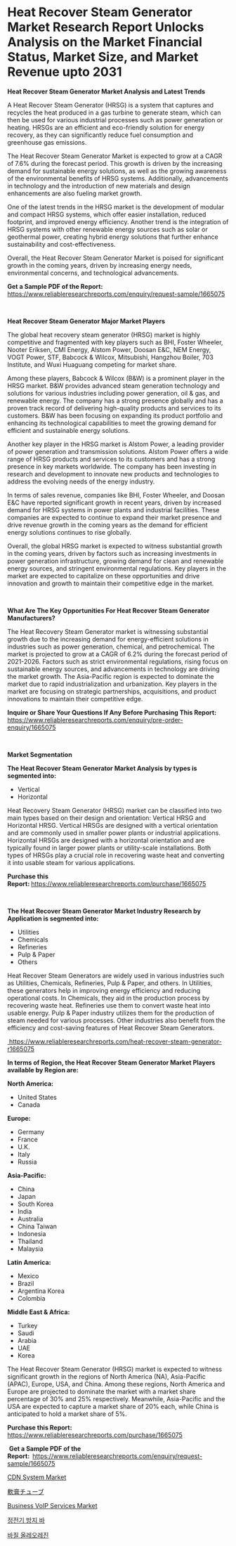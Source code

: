 <p><h1>Heat Recover Steam Generator Market Research Report Unlocks Analysis on the Market Financial Status, Market Size, and Market Revenue upto 2031</h1></p><p><strong>Heat Recover Steam Generator Market Analysis and Latest Trends</strong></p>
<p><p>A Heat Recover Steam Generator (HRSG) is a system that captures and recycles the heat produced in a gas turbine to generate steam, which can then be used for various industrial processes such as power generation or heating. HRSGs are an efficient and eco-friendly solution for energy recovery, as they can significantly reduce fuel consumption and greenhouse gas emissions.</p><p>The Heat Recover Steam Generator Market is expected to grow at a CAGR of 7.6% during the forecast period. This growth is driven by the increasing demand for sustainable energy solutions, as well as the growing awareness of the environmental benefits of HRSG systems. Additionally, advancements in technology and the introduction of new materials and design enhancements are also fueling market growth.</p><p>One of the latest trends in the HRSG market is the development of modular and compact HRSG systems, which offer easier installation, reduced footprint, and improved energy efficiency. Another trend is the integration of HRSG systems with other renewable energy sources such as solar or geothermal power, creating hybrid energy solutions that further enhance sustainability and cost-effectiveness.</p><p>Overall, the Heat Recover Steam Generator Market is poised for significant growth in the coming years, driven by increasing energy needs, environmental concerns, and technological advancements.</p></p>
<p><strong>Get a Sample PDF of the Report:&nbsp;</strong> <a href="https://www.reliableresearchreports.com/enquiry/request-sample/1665075">https://www.reliableresearchreports.com/enquiry/request-sample/1665075</a></p>
<p>&nbsp;</p>
<p><strong>Heat Recover Steam Generator Major Market Players</strong></p>
<p><p>The global heat recovery steam generator (HRSG) market is highly competitive and fragmented with key players such as BHI, Foster Wheeler, Nooter Eriksen, CMI Energy, Alstom Power, Doosan E&C, NEM Energy, VOGT Power, STF, Babcock & Wilcox, Mitsubishi, Hangzhou Boiler, 703 Institute, and Wuxi Huaguang competing for market share.</p><p>Among these players, Babcock & Wilcox (B&W) is a prominent player in the HRSG market. B&W provides advanced steam generation technology and solutions for various industries including power generation, oil & gas, and renewable energy. The company has a strong presence globally and has a proven track record of delivering high-quality products and services to its customers. B&W has been focusing on expanding its product portfolio and enhancing its technological capabilities to meet the growing demand for efficient and sustainable energy solutions.</p><p>Another key player in the HRSG market is Alstom Power, a leading provider of power generation and transmission solutions. Alstom Power offers a wide range of HRSG products and services to its customers and has a strong presence in key markets worldwide. The company has been investing in research and development to innovate new products and technologies to address the evolving needs of the energy industry.</p><p>In terms of sales revenue, companies like BHI, Foster Wheeler, and Doosan E&C have reported significant growth in recent years, driven by increased demand for HRSG systems in power plants and industrial facilities. These companies are expected to continue to expand their market presence and drive revenue growth in the coming years as the demand for efficient energy solutions continues to rise globally.</p><p>Overall, the global HRSG market is expected to witness substantial growth in the coming years, driven by factors such as increasing investments in power generation infrastructure, growing demand for clean and renewable energy sources, and stringent environmental regulations. Key players in the market are expected to capitalize on these opportunities and drive innovation and growth to maintain their competitive edge in the market.</p></p>
<p>&nbsp;</p>
<p><strong>What Are The Key Opportunities For Heat Recover Steam Generator Manufacturers?</strong></p>
<p><p>The Heat Recovery Steam Generator market is witnessing substantial growth due to the increasing demand for energy-efficient solutions in industries such as power generation, chemical, and petrochemical. The market is projected to grow at a CAGR of 6.2% during the forecast period of 2021-2026. Factors such as strict environmental regulations, rising focus on sustainable energy sources, and advancements in technology are driving the market growth. The Asia-Pacific region is expected to dominate the market due to rapid industrialization and urbanization. Key players in the market are focusing on strategic partnerships, acquisitions, and product innovations to maintain their competitive edge.</p></p>
<p><strong>Inquire or Share Your Questions If Any Before Purchasing This Report:</strong> <a href="https://www.reliableresearchreports.com/enquiry/pre-order-enquiry/1665075">https://www.reliableresearchreports.com/enquiry/pre-order-enquiry/1665075</a></p>
<p>&nbsp;</p>
<p><strong>Market Segmentation</strong></p>
<p><strong>The Heat Recover Steam Generator Market Analysis by types is segmented into:</strong></p>
<p><ul><li>Vertical</li><li>Horizontal</li></ul></p>
<p><p>Heat Recovery Steam Generator (HRSG) market can be classified into two main types based on their design and orientation: Vertical HRSG and Horizontal HRSG. Vertical HRSGs are designed with a vertical orientation and are commonly used in smaller power plants or industrial applications. Horizontal HRSGs are designed with a horizontal orientation and are typically found in larger power plants or utility-scale installations. Both types of HRSGs play a crucial role in recovering waste heat and converting it into usable steam for various applications.</p></p>
<p><strong>Purchase this Report:&nbsp;</strong><a href="https://www.reliableresearchreports.com/purchase/1665075">https://www.reliableresearchreports.com/purchase/1665075</a></p>
<p>&nbsp;</p>
<p><strong>The Heat Recover Steam Generator Market Industry Research by Application is segmented into:</strong></p>
<p><ul><li>Utilities</li><li>Chemicals</li><li>Refineries</li><li>Pulp & Paper</li><li>Others</li></ul></p>
<p><p>Heat Recover Steam Generators are widely used in various industries such as Utilities, Chemicals, Refineries, Pulp & Paper, and others. In Utilities, these generators help in improving energy efficiency and reducing operational costs. In Chemicals, they aid in the production process by recovering waste heat. Refineries use them to convert waste heat into usable energy. Pulp & Paper industry utilizes them for the production of steam needed for various processes. Other industries also benefit from the efficiency and cost-saving features of Heat Recover Steam Generators.</p></p>
<p><a href="https://www.reliableresearchreports.com/heat-recover-steam-generator-r1665075">&nbsp;https://www.reliableresearchreports.com/heat-recover-steam-generator-r1665075</a></p>
<p><strong>In terms of Region, the Heat Recover Steam Generator Market Players available by Region are:</strong></p>
<p>
    <p> <strong> North America: </strong>
        <ul>
            <li>United States</li>
            <li>Canada</li>
        </ul>
        </p> 
    <p> <strong> Europe: </strong>
        <ul>
            <li>Germany</li>
            <li>France</li>
            <li>U.K.</li>
            <li>Italy</li>
            <li>Russia</li>
        </ul>
        </p> 
    <p> <strong> Asia-Pacific: </strong>
        <ul>
            <li>China</li>
            <li>Japan</li>
            <li>South Korea</li>
            <li>India</li>
            <li>Australia</li>
            <li>China Taiwan</li>
            <li>Indonesia</li>
            <li>Thailand</li>
            <li>Malaysia</li>
        </ul>
        </p> 
    <p> <strong> Latin America: </strong>
        <ul>
            <li>Mexico</li>
            <li>Brazil</li>
            <li>Argentina Korea</li>
            <li>Colombia</li>
        </ul>
        </p> 
    <p> <strong> Middle East & Africa: </strong>
        <ul>
            <li>Turkey</li>
            <li>Saudi</li>
            <li>Arabia</li>
            <li>UAE</li>
            <li>Korea</li>
        </ul>
    </p>
    </p>
<p><p>The Heat Recover Steam Generator (HRSG) market is expected to witness significant growth in the regions of North America (NA), Asia-Pacific (APAC), Europe, USA, and China. Among these regions, North America and Europe are projected to dominate the market with a market share percentage of 30% and 25% respectively. Meanwhile, Asia-Pacific and the USA are expected to capture a market share of 20% each, while China is anticipated to hold a market share of 5%.</p></p>
<p><strong>Purchase this Report: </strong><a href="https://www.reliableresearchreports.com/purchase/1665075">https://www.reliableresearchreports.com/purchase/1665075</a></p>
<p>&nbsp;<strong>Get a Sample PDF of the Report:&nbsp;&nbsp;</strong><a href="https://www.reliableresearchreports.com/enquiry/request-sample/1665075">https://www.reliableresearchreports.com/enquiry/request-sample/1665075</a></p>
<p><strong></strong></p>
<p><p><a href="https://medium.com/@cathymaggio37/cdn-system-market-comprehensive-assessment-by-type-application-and-geography-c3bdb52ba9c8">CDN System Market</a></p><p><a href="https://medium.com/@zulu.dawn/%E8%BB%9F%E8%86%8F%E3%83%81%E3%83%A5%E3%83%BC%E3%83%96%E5%B8%82%E5%A0%B4-%E5%B8%82%E5%A0%B4%E3%82%B7%E3%82%A7%E3%82%A2-%E5%B8%82%E5%A0%B4%E3%83%88%E3%83%AC%E3%83%B3%E3%83%89-%E3%81%8A%E3%82%88%E3%81%B3%E5%B0%86%E6%9D%A5%E3%81%AE%E6%88%90%E9%95%B7%E3%81%AE%E6%8E%A2%E7%B4%A2-3a6ae5e149f5">軟膏チューブ</a></p><p><a href="https://www.linkedin.com/pulse/business-voip-servicesnbspmarket-focuses-market-share-size-zl1tf">Business VoIP Services Market</a></p><p><a href="https://github.com/rick7624/Market-Research-Report-List-1/blob/main/221617855509.md">정전기 방지 바</a></p><p><a href="https://medium.com/@dudleyferry/%EB%B0%94%EC%8B%A4-%EC%98%A4%EB%A0%88%EC%98%A4%EB%A0%88%EC%A7%84-%EC%8B%9C%EC%9E%A5-%EA%B7%9C%EB%AA%A8-%EC%8B%9C%EC%9E%A5-%EC%A0%84%EB%A7%9D-%EB%B0%8F-%EC%8B%9C%EC%9E%A5-%EC%98%88%EC%B8%A1-2024%EB%85%84%EB%B6%80%ED%84%B0-2031%EB%85%84%EA%B9%8C%EC%A7%80-1df75bab5672">바질 올레오레진</a></p></p>